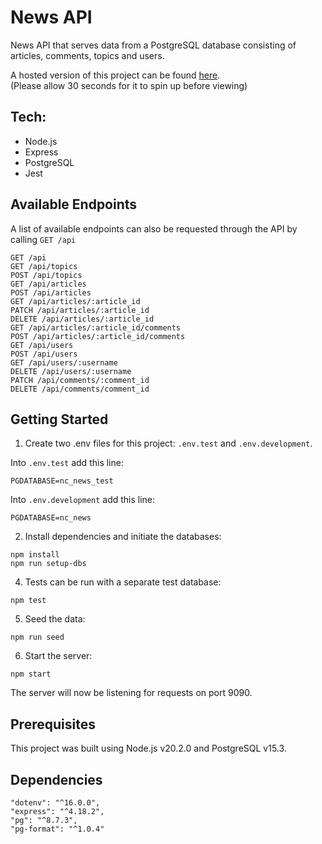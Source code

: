 # News API

News API that serves data from a PostgreSQL database consisting of articles, comments, topics and users.  
  
A hosted version of this project can be found [here](https://news-api-qn5t.onrender.com/api).  
(Please allow 30 seconds for it to spin up before viewing)  
  
## Tech:  
* Node.js
* Express
* PostgreSQL
* Jest  
  
## Available Endpoints  
  
A list of available endpoints can also be requested through the API by calling `GET /api`  
```
GET /api
GET /api/topics
POST /api/topics
GET /api/articles
POST /api/articles
GET /api/articles/:article_id
PATCH /api/articles/:article_id
DELETE /api/articles/:article_id
GET /api/articles/:article_id/comments
POST /api/articles/:article_id/comments
GET /api/users
POST /api/users
GET /api/users/:username
DELETE /api/users/:username
PATCH /api/comments/:comment_id
DELETE /api/comments/comment_id
```  
  
## Getting Started  
  
1. Create two .env files for this project: `.env.test` and `.env.development`.  
  
Into `.env.test` add this line:  
```
PGDATABASE=nc_news_test
```
  
Into `.env.development` add this line:  
```
PGDATABASE=nc_news
```
  
  
2. Install dependencies and initiate the databases:  
```
npm install  
npm run setup-dbs
```
  
  
4. Tests can be run with a separate test database:  
```
npm test
```
  
  
5. Seed the data:  
```
npm run seed
```
  
  
6. Start the server:  
```
npm start
```
  
The server will now be listening for requests on port 9090.

## Prerequisites  
  
This project was built using Node.js v20.2.0 and PostgreSQL v15.3.  
  
## Dependencies  
  
```
"dotenv": "^16.0.0",
"express": "^4.18.2",
"pg": "^8.7.3",
"pg-format": "^1.0.4"
```
